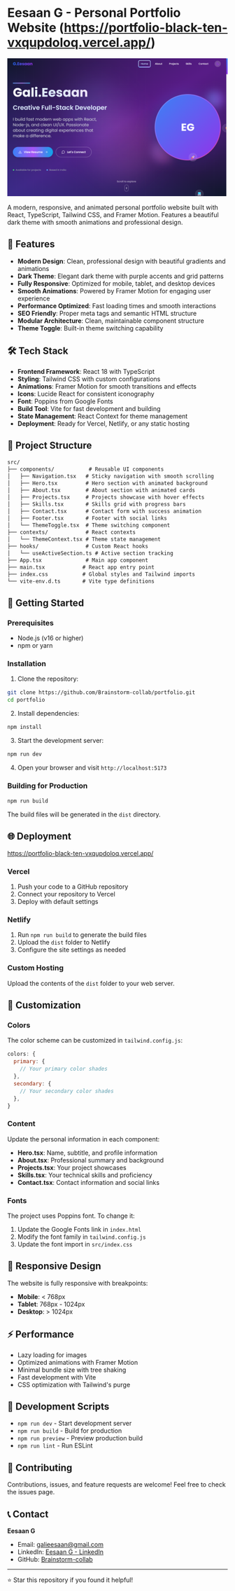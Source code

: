 # Eesaan G - Personal Portfolio Website (https://portfolio-black-ten-vxqupdoloq.vercel.app/)

![Portfolio Preview](public/imgs/portfolio.png)

A modern, responsive, and animated personal portfolio website built with React, TypeScript, Tailwind CSS, and Framer Motion. Features a beautiful dark theme with smooth animations and professional design.

## 🚀 Features

- **Modern Design**: Clean, professional design with beautiful gradients and animations
- **Dark Theme**: Elegant dark theme with purple accents and grid patterns
- **Fully Responsive**: Optimized for mobile, tablet, and desktop devices
- **Smooth Animations**: Powered by Framer Motion for engaging user experience
- **Performance Optimized**: Fast loading times and smooth interactions
- **SEO Friendly**: Proper meta tags and semantic HTML structure
- **Modular Architecture**: Clean, maintainable component structure
- **Theme Toggle**: Built-in theme switching capability

## 🛠️ Tech Stack

- **Frontend Framework**: React 18 with TypeScript
- **Styling**: Tailwind CSS with custom configurations
- **Animations**: Framer Motion for smooth transitions and effects
- **Icons**: Lucide React for consistent iconography
- **Font**: Poppins from Google Fonts
- **Build Tool**: Vite for fast development and building
- **State Management**: React Context for theme management
- **Deployment**: Ready for Vercel, Netlify, or any static hosting

## 📁 Project Structure

```
src/
├── components/           # Reusable UI components
│   ├── Navigation.tsx   # Sticky navigation with smooth scrolling
│   ├── Hero.tsx         # Hero section with animated background
│   ├── About.tsx        # About section with animated cards
│   ├── Projects.tsx     # Projects showcase with hover effects
│   ├── Skills.tsx       # Skills grid with progress bars
│   ├── Contact.tsx      # Contact form with success animation
│   ├── Footer.tsx       # Footer with social links
│   └── ThemeToggle.tsx  # Theme switching component
├── contexts/            # React contexts
│   └── ThemeContext.tsx # Theme state management
├── hooks/               # Custom React hooks
│   └── useActiveSection.ts # Active section tracking
├── App.tsx              # Main app component
├── main.tsx            # React app entry point
├── index.css           # Global styles and Tailwind imports
└── vite-env.d.ts       # Vite type definitions
```

## 🚀 Getting Started

### Prerequisites

- Node.js (v16 or higher)
- npm or yarn

### Installation

1. Clone the repository:
```bash
git clone https://github.com/Brainstorm-collab/portfolio.git
cd portfolio
```

2. Install dependencies:
```bash
npm install
```

3. Start the development server:
```bash
npm run dev
```

4. Open your browser and visit `http://localhost:5173`

### Building for Production

```bash
npm run build
```

The build files will be generated in the `dist` directory.

## 🌐 Deployment
https://portfolio-black-ten-vxqupdoloq.vercel.app/

### Vercel

1. Push your code to a GitHub repository
2. Connect your repository to Vercel
3. Deploy with default settings

### Netlify

1. Run `npm run build` to generate the build files
2. Upload the `dist` folder to Netlify
3. Configure the site settings as needed

### Custom Hosting

Upload the contents of the `dist` folder to your web server.

## 🎨 Customization

### Colors

The color scheme can be customized in `tailwind.config.js`:

```javascript
colors: {
  primary: {
    // Your primary color shades
  },
  secondary: {
    // Your secondary color shades
  },
}
```

### Content

Update the personal information in each component:

- **Hero.tsx**: Name, subtitle, and profile information
- **About.tsx**: Professional summary and background
- **Projects.tsx**: Your project showcases
- **Skills.tsx**: Your technical skills and proficiency
- **Contact.tsx**: Contact information and social links

### Fonts

The project uses Poppins font. To change it:

1. Update the Google Fonts link in `index.html`
2. Modify the font family in `tailwind.config.js`
3. Update the font import in `src/index.css`

## 📱 Responsive Design

The website is fully responsive with breakpoints:

- **Mobile**: < 768px
- **Tablet**: 768px - 1024px  
- **Desktop**: > 1024px

## ⚡ Performance

- Lazy loading for images
- Optimized animations with Framer Motion
- Minimal bundle size with tree shaking
- Fast development with Vite
- CSS optimization with Tailwind's purge

## 🔧 Development Scripts

- `npm run dev` - Start development server
- `npm run build` - Build for production
- `npm run preview` - Preview production build
- `npm run lint` - Run ESLint


## 🤝 Contributing

Contributions, issues, and feature requests are welcome! Feel free to check the issues page.

## 📞 Contact

**Eesaan G**
- Email: galieesaan@gmail.com
- LinkedIn: [Eesaan G - LinkedIn](https://www.linkedin.com/in/eesaan-gali-11o42k5)
- GitHub: [Brainstorm-collab](https://github.com/Brainstorm-collab)

---

⭐ Star this repository if you found it helpful!
